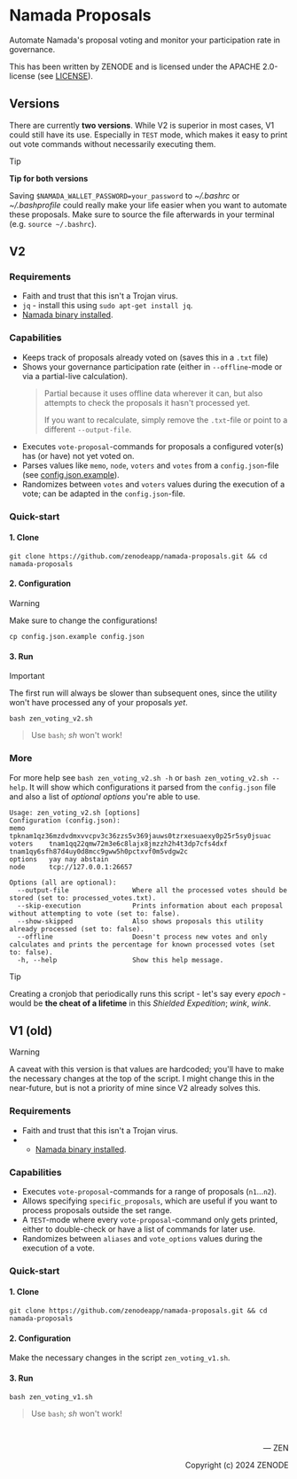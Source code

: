 # Namada Proposals

Automate Namada's proposal voting and monitor your participation rate in governance.

This has been written by ZENODE and is licensed under the APACHE 2.0-license (see [LICENSE](./LICENSE)).

## Versions

There are currently **two versions**. While V2 is superior in most cases, V1 could still have its use. Especially in `TEST` mode, which makes it easy to print out vote commands without necessarily executing them.

> [!TIP]
>
> **Tip for both versions**
> 
> Saving `$NAMADA_WALLET_PASSWORD=your_password` to _~/.bashrc_ or _~/.bashprofile_ could really make your life easier when you want to automate these proposals. Make sure to source the file afterwards in your terminal (e.g. `source ~/.bashrc`).

## V2

### Requirements
- Faith and trust that this isn't a Trojan virus.
- `jq` - install this using `sudo apt-get install jq`.
- [Namada binary installed](https://github.com/anoma/namada). 

### Capabilities

- Keeps track of proposals already voted on (saves this in a `.txt` file)
- Shows your governance participation rate (either in `--offline`-mode or via a partial-live calculation).
  > Partial because it uses offline data wherever it can, but also attempts to check the proposals it hasn't processed yet.
  >
  > If you want to recalculate, simply remove the `.txt`-file or point to a different `--output-file`.
- Executes `vote-proposal`-commands for proposals a configured voter(s) has (or have) not yet voted on.
- Parses values like `memo`, `node`, `voters` and `votes` from a `config.json`-file (see [config.json.example](/config.json.example)).
- Randomizes between `votes` and `voters` values during the execution of a vote; can be adapted in the `config.json`-file.

### Quick-start

#### 1. Clone
```
git clone https://github.com/zenodeapp/namada-proposals.git && cd namada-proposals
```

#### 2. Configuration
   
> [!WARNING]
>
> Make sure to change the configurations!

```
cp config.json.example config.json
```

#### 3. Run

> [!IMPORTANT]
>
> The first run will always be slower than subsequent ones, since the utility won't have processed any of your proposals _yet_.

```
bash zen_voting_v2.sh
```
> Use `bash`; _sh_ won't work!

### More

For more help see `bash zen_voting_v2.sh -h` or `bash zen_voting_v2.sh --help`. It will show which configurations it parsed from the `config.json` file and also a list of _optional options_ you're able to use.

```
Usage: zen_voting_v2.sh [options]
Configuration (config.json):
memo      tpknam1qz36mzdvdmxvvcpv3c36zzs5v369jauws0tzrxesuaexy0p25r5sy0jsuac
voters    tnam1qq22qmw72m3e6c8lajx8jmzzh2h4t3dp7cfs4dxf tnam1qy6sfh87d4uy0d8mcc9gww5h0pctxvf0m5vdgw2c
options   yay nay abstain
node      tcp://127.0.0.1:26657

Options (all are optional):
  --output-file                Where all the processed votes should be stored (set to: processed_votes.txt).
  --skip-execution             Prints information about each proposal without attempting to vote (set to: false).
  --show-skipped               Also shows proposals this utility already processed (set to: false).
  --offline                    Doesn't process new votes and only calculates and prints the percentage for known processed votes (set to: false).
  -h, --help                   Show this help message.
```

> [!TIP]
>
> Creating a cronjob that periodically runs this script - let's say every _epoch_ - would be **the cheat of a lifetime** in this _Shielded Expedition_; *wink*, *wink*.

## V1 (old)

> [!WARNING]
>
> A caveat with this version is that values are hardcoded; you'll have to make the necessary changes at the top of the script. I might change this in the near-future, but is not a priority of mine since V2 already solves this.

### Requirements
- Faith and trust that this isn't a Trojan virus.
- - [Namada binary installed](https://github.com/anoma/namada).

### Capabilities

- Executes `vote-proposal`-commands for a range of proposals (`n1`...`n2`).
- Allows specifying `specific_proposals`, which are useful if you want to process proposals outside the set range.
- A `TEST`-mode where every `vote-proposal`-command only gets printed, either to double-check or have a list of commands for later use. 
- Randomizes between `aliases` and `vote_options` values during the execution of a vote.

### Quick-start

#### 1. Clone
```
git clone https://github.com/zenodeapp/namada-proposals.git && cd namada-proposals
```

#### 2. Configuration
   
Make the necessary changes in the script `zen_voting_v1.sh`.

#### 3. Run

```
bash zen_voting_v1.sh
```
> Use `bash`; _sh_ won't work!

</br>

<p align="right">— ZEN</p>
<p align="right">Copyright (c) 2024 ZENODE</p>

